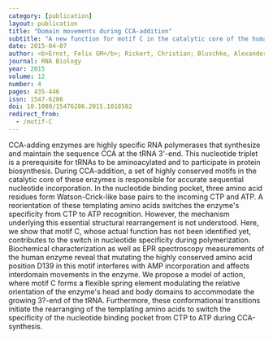 ```yaml
---
category: [publication]
layout: publication
title: "Domain movements during CCA-addition"
subtitle: "A new function for motif C in the catalytic core of the human tRNA nucleotidyltransferases"
date: 2015-04-07
author: <b>Ernst, Felix GM</b>; Rickert, Christian; Bluschke, Alexander; Betat, Heike; Steinhoff, Heinz-Jürgen; Mörl, Mario
journal: RNA Biology
year: 2015
volume: 12
number: 4
pages: 435-446
issn: 1547-6286
doi: 10.1080/15476286.2015.1018502
redirect_from:
  - /motif-C
---
```

CCA-adding enzymes are highly specific RNA polymerases that synthesize and maintain the sequence CCA at the tRNA 3'-end. This nucleotide triplet is a prerequisite for tRNAs to be aminoacylated and to participate in protein biosynthesis. During CCA-addition, a set of highly conserved motifs in the catalytic core of these enzymes is responsible for accurate sequential nucleotide incorporation. In the nucleotide binding pocket, three amino acid residues form Watson-Crick-like base pairs to the incoming CTP and ATP. A reorientation of these templating amino acids switches the enzyme's specificity from CTP to ATP recognition. However, the mechanism underlying this essential structural rearrangement is not understood. Here, we show that motif C, whose actual function has not been identified yet, contributes to the switch in nucleotide specificity during polymerization. Biochemical characterization as well as EPR spectroscopy measurements of the human enzyme reveal that mutating the highly conserved amino acid position D139 in this motif interferes with AMP incorporation and affects interdomain movements in the enzyme. We propose a model of action, where motif C forms a flexible spring element modulating the relative orientation of the enzyme's head and body domains to accommodate the growing 3?-end of the tRNA. Furthermore, these conformational transitions initiate the rearranging of the templating amino acids to switch the specificity of the nucleotide binding pocket from CTP to ATP during CCA-synthesis.
